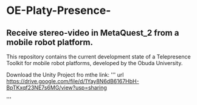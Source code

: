 # OE-Platy-Presence-
## Receive stereo-video in MetaQuest_2 from a mobile robot platform.

This repository contains the current development state of a Telepresence Toolkit for mobile robot platforms, developed by the Obuda University. 

Download the Unity Project fro mthe link: 
''' url
https://drive.google.com/file/d/1Yay8N6dB6167HbH-BpTKxqf23NE7s6MG/view?usp=sharing


'''

